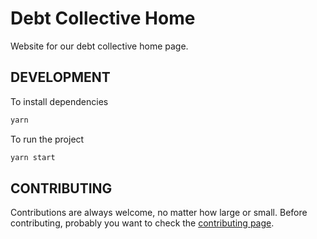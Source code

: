 # Debt Collective Home

Website for our debt collective home page.

## DEVELOPMENT

To install dependencies

```bash
yarn
```

To run the project

```bash
yarn start
```

## CONTRIBUTING

Contributions are always welcome, no matter how large or small. Before contributing, probably you want to check the [contributing page](CONTRIBUTING.md).
